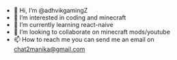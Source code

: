 - 👋 Hi, I’m @adhvikgamingZ
- 👀 I’m interested in coding and minecraft
- 🌱 I’m currently learning react-naive
- 💞️ I’m looking to collaborate on minecraft mods/youtube
- 📫 How to reach me you can send me an email on chat2manika@gmail.com
